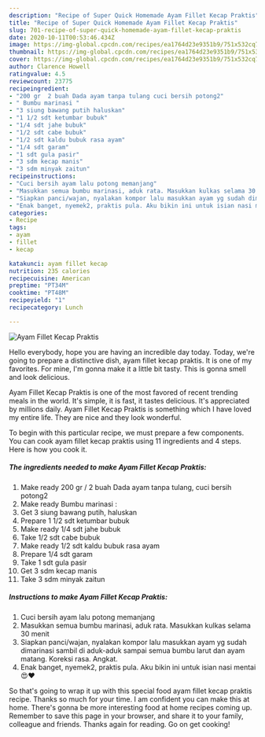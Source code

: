 ```yaml
---
description: "Recipe of Super Quick Homemade Ayam Fillet Kecap Praktis"
title: "Recipe of Super Quick Homemade Ayam Fillet Kecap Praktis"
slug: 701-recipe-of-super-quick-homemade-ayam-fillet-kecap-praktis
date: 2020-10-11T00:53:46.434Z
image: https://img-global.cpcdn.com/recipes/ea1764d23e9351b9/751x532cq70/ayam-fillet-kecap-praktis-foto-resep-utama.jpg
thumbnail: https://img-global.cpcdn.com/recipes/ea1764d23e9351b9/751x532cq70/ayam-fillet-kecap-praktis-foto-resep-utama.jpg
cover: https://img-global.cpcdn.com/recipes/ea1764d23e9351b9/751x532cq70/ayam-fillet-kecap-praktis-foto-resep-utama.jpg
author: Clarence Howell
ratingvalue: 4.5
reviewcount: 23775
recipeingredient:
- "200 gr  2 buah Dada ayam tanpa tulang cuci bersih potong2"
- " Bumbu marinasi "
- "3 siung bawang putih haluskan"
- "1 1/2 sdt ketumbar bubuk"
- "1/4 sdt jahe bubuk"
- "1/2 sdt cabe bubuk"
- "1/2 sdt kaldu bubuk rasa ayam"
- "1/4 sdt garam"
- "1 sdt gula pasir"
- "3 sdm kecap manis"
- "3 sdm minyak zaitun"
recipeinstructions:
- "Cuci bersih ayam lalu potong memanjang"
- "Masukkan semua bumbu marinasi, aduk rata. Masukkan kulkas selama 30 menit"
- "Siapkan panci/wajan, nyalakan kompor lalu masukkan ayam yg sudah dimarinasi sambil di aduk-aduk sampai semua bumbu larut dan ayam matang. Koreksi rasa. Angkat."
- "Enak banget, nyemek2, praktis pula. Aku bikin ini untuk isian nasi mentai😍♥️"
categories:
- Recipe
tags:
- ayam
- fillet
- kecap

katakunci: ayam fillet kecap 
nutrition: 235 calories
recipecuisine: American
preptime: "PT34M"
cooktime: "PT48M"
recipeyield: "1"
recipecategory: Lunch

---
```



![Ayam Fillet Kecap Praktis](https://img-global.cpcdn.com/recipes/ea1764d23e9351b9/751x532cq70/ayam-fillet-kecap-praktis-foto-resep-utama.jpg)

Hello everybody, hope you are having an incredible day today. Today, we're going to prepare a distinctive dish, ayam fillet kecap praktis. It is one of my favorites. For mine, I'm gonna make it a little bit tasty. This is gonna smell and look delicious.



Ayam Fillet Kecap Praktis is one of the most favored of recent trending meals in the world. It's simple, it is fast, it tastes delicious. It's appreciated by millions daily. Ayam Fillet Kecap Praktis is something which I have loved my entire life. They are nice and they look wonderful.


To begin with this particular recipe, we must prepare a few components. You can cook ayam fillet kecap praktis using 11 ingredients and 4 steps. Here is how you cook it.

<!--inarticleads1-->

##### The ingredients needed to make Ayam Fillet Kecap Praktis:

1. Make ready 200 gr / 2 buah Dada ayam tanpa tulang, cuci bersih potong2
1. Make ready  Bumbu marinasi :
1. Get 3 siung bawang putih, haluskan
1. Prepare 1 1/2 sdt ketumbar bubuk
1. Make ready 1/4 sdt jahe bubuk
1. Take 1/2 sdt cabe bubuk
1. Make ready 1/2 sdt kaldu bubuk rasa ayam
1. Prepare 1/4 sdt garam
1. Take 1 sdt gula pasir
1. Get 3 sdm kecap manis
1. Take 3 sdm minyak zaitun




<!--inarticleads2-->

##### Instructions to make Ayam Fillet Kecap Praktis:

1. Cuci bersih ayam lalu potong memanjang
1. Masukkan semua bumbu marinasi, aduk rata. Masukkan kulkas selama 30 menit
1. Siapkan panci/wajan, nyalakan kompor lalu masukkan ayam yg sudah dimarinasi sambil di aduk-aduk sampai semua bumbu larut dan ayam matang. Koreksi rasa. Angkat.
1. Enak banget, nyemek2, praktis pula. Aku bikin ini untuk isian nasi mentai😍♥️




So that's going to wrap it up with this special food ayam fillet kecap praktis recipe. Thanks so much for your time. I am confident you can make this at home. There's gonna be more interesting food at home recipes coming up. Remember to save this page in your browser, and share it to your family, colleague and friends. Thanks again for reading. Go on get cooking!

